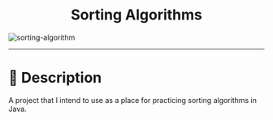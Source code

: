 <h1 align="center" width="100%">
   Sorting Algorithms  
</h1>


![sorting-algorithm](https://user-images.githubusercontent.com/84252664/159520416-c18d82c2-3068-4243-9893-7bf784f63c03.gif)


***

# 🌳 Description
A project that I intend to use as a place for practicing sorting algorithms in Java.